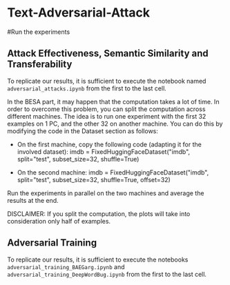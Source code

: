 # Text-Adversarial-Attack

#Run the experiments

## Attack Effectiveness, Semantic Similarity and Transferability
To replicate our results, it is sufficient to execute the notebook named `adversarial_attacks.ipynb` from the first to the last cell.

In the BESA part, it may happen that the computation takes a lot of time. In order to overcome this problem, you can split the computation across different machines. The idea is to run one experiment with the first 32 examples on 1 PC, and the other 32 on another machine. You can do this by modifying the code in the Dataset section as follows:

- On the first machine, copy the following code (adapting it for the involved dataset): imdb = FixedHuggingFaceDataset("imdb", split="test", subset_size=32, shuffle=True)

- On the second machine: imdb = FixedHuggingFaceDataset("imdb", split="test", subset_size=32, shuffle=True, offset=32)

Run the experiments in parallel on the two machines and average the results at the end.

DISCLAIMER: If you split the computation, the plots will take into consideration only half of examples.


## Adversarial Training
To replicate our results, it is sufficient to execute the notebooks `adversarial_training_BAEGarg.ipynb` and `adversarial_training_DeepWordBug.ipynb` from the first to the last cell.
